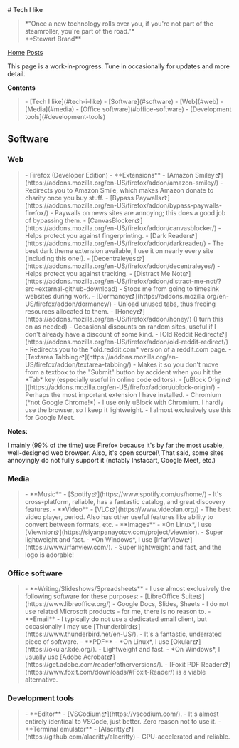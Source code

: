 <head>
	<title>Tech I like</title>
	<meta http-equiv="Content-Type" content="text/html; charset=UTF-8"/>
	<meta name="viewport" content="width=device-width, initial-scale=1"/>
	<link href="https://fonts.googleapis.com/css?family=IBM+Plex+Mono|Open+Sans" rel="stylesheet"/>
	<link href="../stylesheet.css" rel="stylesheet"/>
	<link rel="shortcut icon" type="image/png" href="/images/favicon.png"/>
	<svg style="display:none">
	<defs> <g id="external-link" stroke-width="1.5" stroke="#000" fill="none" stroke-linecap="round" stroke-linejoin="round"> <polyline points="17 13.5 17 19.5 5 19.5 5 7.5 11 7.5"></polyline> <path d="M14,4.5 L20,4.5 L20,10.5 M20,4.5 L11,13.5"></path> </g> </defs>
	</svg>
</head>
# Tech I like

<blockquote class="quote">
    *"Once a new technology rolls over you, if you're not part of the steamroller, you're part of the road."* <br> **Stewart Brand**
</blockquote>

[Home](../) [Posts](./)

This page is a work-in-progress. Tune in occasionally for updates and more detail.

**Contents**
<blockquote class="contents">
- [Tech I like](#tech-i-like)
  - [Software](#software)
    - [Web](#web)
    - [Media](#media)
    - [Office software](#office-software)
    - [Development tools](#development-tools)
</blockquote>

## Software

### Web

<blockquote>
- Firefox (Developer Edition)
  - **Extensions**
    - [Amazon Smiley<svg width="14px" height="14px" viewBox="0 -5 25 25"><use href="#external-link"></use></svg>](https://addons.mozilla.org/en-US/firefox/addon/amazon-smiley/)
      - Redirects you to Amazon Smile, which makes Amazon donate to charity once you buy stuff.
    - [Bypass Paywalls<svg width="14px" height="14px" viewBox="0 -5 25 25"><use href="#external-link"></use></svg>](https://addons.mozilla.org/en-US/firefox/addon/bypass-paywalls-firefox/)
      - Paywalls on news sites are annoying; this does a good job of bypassing them.
    - [CanvasBlocker<svg width="14px" height="14px" viewBox="0 -5 25 25"><use href="#external-link"></use></svg>](https://addons.mozilla.org/en-US/firefox/addon/canvasblocker/)
      - Helps protect you against fingerprinting.
    - [Dark Reader<svg width="14px" height="14px" viewBox="0 -5 25 25"><use href="#external-link"></use></svg>](https://addons.mozilla.org/en-US/firefox/addon/darkreader/)
      - The best dark theme extension available, I use it on nearly every site (including this one!).
    - [Decentraleyes<svg width="14px" height="14px" viewBox="0 -5 25 25"><use href="#external-link"></use></svg>](https://addons.mozilla.org/en-US/firefox/addon/decentraleyes/)
      - Helps protect you against tracking.
    - [Distract Me Not<svg width="14px" height="14px" viewBox="0 -5 25 25"><use href="#external-link"></use></svg>](https://addons.mozilla.org/en-US/firefox/addon/distract-me-not/?src=external-github-download)
      - Stops me from going to timesink websites during work.
    - [Dormancy<svg width="14px" height="14px" viewBox="0 -5 25 25"><use href="#external-link"></use></svg>](https://addons.mozilla.org/en-US/firefox/addon/dormancy/)
      - Unload unused tabs, thus freeing resources allocated to them.
    - [Honey<svg width="14px" height="14px" viewBox="0 -5 25 25"><use href="#external-link"></use></svg>](https://addons.mozilla.org/en-US/firefox/addon/honey/) (I turn this on as needed)
      - Occasional discounts on random sites, useful if I don't already have a discount of some kind.
    - [Old Reddit Redirect<svg width="14px" height="14px" viewBox="0 -5 25 25"><use href="#external-link"></use></svg>](https://addons.mozilla.org/en-US/firefox/addon/old-reddit-redirect/)
      - Redirects you to the *old.reddit.com* version of a reddit.com page.
    - [Textarea Tabbing<svg width="14px" height="14px" viewBox="0 -5 25 25"><use href="#external-link"></use></svg>](https://addons.mozilla.org/en-US/firefox/addon/textarea-tabbing/)
      - Makes it so you don't move from a textbox to the "Submit" button by accident when you hit the *Tab* key (especially useful in online code editors).
    - [uBlock Origin<svg width="14px" height="14px" viewBox="0 -5 25 25"><use href="#external-link"></use></svg>](https://addons.mozilla.org/en-US/firefox/addon/ublock-origin/)
      - Perhaps the most important extension I have installed.
- Chromium (*not Google Chrome!*)
  - I use only uBlock with Chromium. I hardly use the browser, so I keep it lightweight.
  - I almost exclusively use this for Google Meet.
</blockquote>

**Notes:**

I mainly (99% of the time) use Firefox because it's by far the most usable, well-designed web browser. Also, it's open source!\ 
That said, some sites annoyingly do not fully support it (notably Instacart, Google Meet, etc.)

### Media

<blockquote>
- **Music**
  - [Spotify<svg width="14px" height="14px" viewBox="0 -5 25 25"><use href="#external-link"></use></svg>](https://www.spotify.com/us/home/)
    - It's cross-platform, reliable, has a fantastic catalog, and great discovery features.
- **Video**
  - [VLC<svg width="14px" height="14px" viewBox="0 -5 25 25"><use href="#external-link"></use></svg>](https://www.videolan.org/)
    - The best video player, period. Also has other useful features like ability to convert between formats, etc.
- **Images**
  - *On Linux*, I use [Viewnior<svg width="14px" height="14px" viewBox="0 -5 25 25"><use href="#external-link"></use></svg>](https://siyanpanayotov.com/project/viewnior). 
    - Super lightweight and fast.
  - *On Windows*, I use [IrfanView<svg width="14px" height="14px" viewBox="0 -5 25 25"><use href="#external-link"></use></svg>](https://www.irfanview.com/). 
    - Super lightweight and fast, and the logo is adorable!
</blockquote>

### Office software
<blockquote>
- **Writing/Slideshows/Spreadsheets**
  - I use almost exclusively the following software for these purposes:
    - [LibreOffice Suite<svg width="14px" height="14px" viewBox="0 -5 25 25"><use href="#external-link"></use></svg>](https://www.libreoffice.org/)
    - Google Docs, Slides, Sheets
  - I do not use related Microsoft products - for me, there is no reason to.
- **Email**
  - I typically do not use a dedicated email client, but occasionally I may use [Thunderbird<svg width="14px" height="14px" viewBox="0 -5 25 25"><use href="#external-link"></use></svg>](https://www.thunderbird.net/en-US/). 
    - It's a fantastic, underrated piece of software.
- **PDF**
  - *On Linux*, I use [Okular<svg width="14px" height="14px" viewBox="0 -5 25 25"><use href="#external-link"></use></svg>](https://okular.kde.org/). 
    - Lightweight and fast.
  - *On Windows*, I usually use [Adobe Acrobat<svg width="14px" height="14px" viewBox="0 -5 25 25"><use href="#external-link"></use></svg>](https://get.adobe.com/reader/otherversions/). 
    - [Foxit PDF Reader<svg width="14px" height="14px" viewBox="0 -5 25 25"><use href="#external-link"></use></svg>](https://www.foxit.com/downloads/#Foxit-Reader/) is a viable alternative.
</blockquote>

### Development tools
<blockquote>
- **Editor**
  - [VSCodium<svg width="14px" height="14px" viewBox="0 -5 25 25"><use href="#external-link"></use></svg>](https://vscodium.com/). 
    - It's almost entirely identical to VSCode, just better. Zero reason not to use it.
- **Terminal emulator**
  - [Alacritty<svg width="14px" height="14px" viewBox="0 -5 25 25"><use href="#external-link"></use></svg>](https://github.com/alacritty/alacritty)
    - GPU-accelerated and reliable.
</blockquote>
